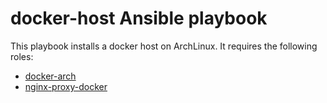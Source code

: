 # docker-host Ansible playbook

This playbook installs a docker host on ArchLinux. It requires the
following roles:

- [docker-arch](https://github.com/sq3/ansible-role-docker-arch)
- [nginx-proxy-docker](https://github.com/sq3/ansible-role-nginx-proxy-docker)
